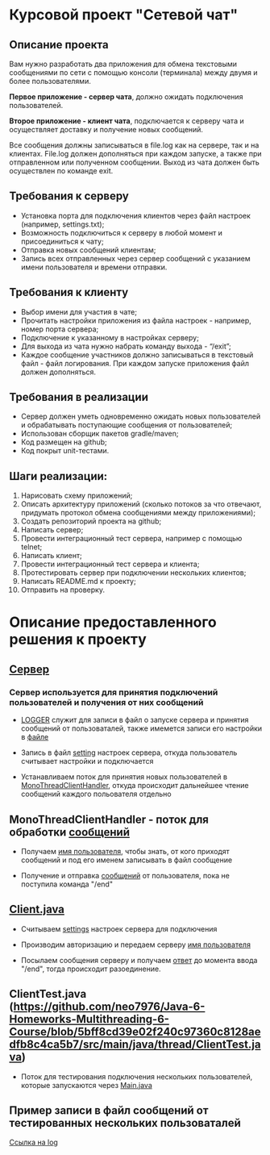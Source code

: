 # Курсовой проект "Сетевой чат"

## Описание проекта

Вам нужно разработать два приложения для обмена текстовыми сообщениями по сети с помощью консоли (терминала) между двумя и более пользователями.

**Первое приложение - сервер чата**, должно ожидать подключения пользователей.

**Второе приложение - клиент чата**, подключается к серверу чата и осуществляет доставку и получение новых сообщений.

Все сообщения должны записываться в file.log как на сервере, так и на клиентах. File.log должен дополняться при каждом запуске, а также при отправленном или полученном сообщении. Выход из чата должен быть осуществлен по команде exit.

## Требования к серверу

- Установка порта для подключения клиентов через файл настроек (например, settings.txt);
- Возможность подключиться к серверу в любой момент и присоединиться к чату;
- Отправка новых сообщений клиентам;
- Запись всех отправленных через сервер сообщений с указанием имени пользователя и времени отправки.

## Требования к клиенту

- Выбор имени для участия в чате;
- Прочитать настройки приложения из файла настроек - например, номер порта сервера;
- Подключение к указанному в настройках серверу;
- Для выхода из чата нужно набрать команду выхода - “/exit”;
- Каждое сообщение участников должно записываться в текстовый файл - файл логирования. При каждом запуске приложения файл должен дополняться.

## Требования в реализации

- Сервер должен уметь одновременно ожидать новых пользователей и обрабатывать поступающие сообщения от пользователей;
- Использован сборщик пакетов gradle/maven;
- Код размещен на github;
- Код покрыт unit-тестами.

## Шаги реализации:

1. Нарисовать схему приложений;
2. Описать архитектуру приложений (сколько потоков за что отвечают, придумать протокол обмена сообщениями между приложениями);
3. Создать репозиторий проекта на github;
4. Написать сервер;
5. Провести интеграционный тест сервера, например с помощью telnet;
6. Написать клиент;
7. Провести интеграционный тест сервера и клиента;
8. Протестировать сервер при подключении нескольких клиентов;
9. Написать README.md к проекту;
10. Отправить на проверку.

# Описание предоставленного решения к проекту

## [Сервер](https://github.com/neo7976/Java-6-Homeworks-Multithreading-6-Course/blob/f760b0fcda2aef80ee5156e9400f169501a30174/src/main/java/Server.java)
### Сервер используется для принятия подключений пользователей и получения от них сообщений
- [LOGGER](https://github.com/neo7976/Java-6-Homeworks-Multithreading-6-Course/blob/5bff8cd39e02f240c97360c8128aedfb8c4ca5b7/src/main/java/Server.java#L17-L26) служит для записи в файл о запуске сервера и принятия сообщений от пользоваталей, также имемется записи его настройки в [файле](https://github.com/neo7976/Java-6-Homeworks-Multithreading-6-Course/blob/188fa9c71697029c2a08db616b0554a06a2deb99/src/main/resources/log.config)

- Запись в файл [setting](https://github.com/neo7976/Java-6-Homeworks-Multithreading-6-Course/blob/5bff8cd39e02f240c97360c8128aedfb8c4ca5b7/src/main/java/Server.java#L33-L39) настроек сервера, откуда пользователь считывает настройки и подключается

- Устанавливаем поток для принятия новых пользователей в [MonoThreadClientHandler](https://github.com/neo7976/Java-6-Homeworks-Multithreading-6-Course/blob/5bff8cd39e02f240c97360c8128aedfb8c4ca5b7/src/main/java/Server.java#L62-L71), откуда происходит дальнейшее чтение сообщений каждого польователя отдельно

##  MonoThreadClientHandler - поток для обработки [сообщений](https://github.com/neo7976/Java-6-Homeworks-Multithreading-6-Course/blob/5bff8cd39e02f240c97360c8128aedfb8c4ca5b7/src/main/java/thread/MonoThreadClientHandler.java)

- Получаем [имя пользователя](https://github.com/neo7976/Java-6-Homeworks-Multithreading-6-Course/blob/5bff8cd39e02f240c97360c8128aedfb8c4ca5b7/src/main/java/thread/MonoThreadClientHandler.java#L25-L26), чтобы знать, от кого приходят сообщений и под его именем записывать в файл сообщение

- Получение и отправка [сообщений](https://github.com/neo7976/Java-6-Homeworks-Multithreading-6-Course/blob/5bff8cd39e02f240c97360c8128aedfb8c4ca5b7/src/main/java/thread/MonoThreadClientHandler.java#L27-L46) от пользователя, пока не поступила команда "/end"

## [Client.java](https://github.com/neo7976/Java-6-Homeworks-Multithreading-6-Course/blob/5bff8cd39e02f240c97360c8128aedfb8c4ca5b7/src/main/java/thread/MonoThreadClientHandler.java#L27-L46)

- Считываем [settings](https://github.com/neo7976/Java-6-Homeworks-Multithreading-6-Course/blob/5bff8cd39e02f240c97360c8128aedfb8c4ca5b7/src/main/java/Client.java#L21-L36) настроек сервера для подключения

- Производим авторизацию и передаем серверу [имя пользователя](https://github.com/neo7976/Java-6-Homeworks-Multithreading-6-Course/blob/5bff8cd39e02f240c97360c8128aedfb8c4ca5b7/src/main/java/Client.java#L38-L49)

- Посылаем сообщения серверу и получаем [ответ](https://github.com/neo7976/Java-6-Homeworks-Multithreading-6-Course/blob/5bff8cd39e02f240c97360c8128aedfb8c4ca5b7/src/main/java/Client.java#L53-L91) до момента ввода "/end", тогда происходит разоединение.

## ClientTest.java (https://github.com/neo7976/Java-6-Homeworks-Multithreading-6-Course/blob/5bff8cd39e02f240c97360c8128aedfb8c4ca5b7/src/main/java/thread/ClientTest.java)

- Поток для тестирования подключения нескольких пользователей, которые запускаются через [Main.java](https://github.com/neo7976/Java-6-Homeworks-Multithreading-6-Course/blob/5bff8cd39e02f240c97360c8128aedfb8c4ca5b7/src/main/java/Main.java)

## Пример записи в файл сообщений от тестированных нескольких пользоваталей
[Ссылка на log](https://github.com/neo7976/Java-6-Homeworks-Multithreading-6-Course/blob/188fa9c71697029c2a08db616b0554a06a2deb99/src/main/resources/log.start.log)

